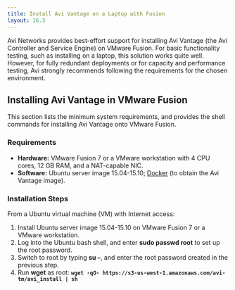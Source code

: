 ```yaml
---
title: Install Avi Vantage on a Laptop with Fusion
layout: 16.3
---
```

Avi Networks provides best-effort support for installing Avi Vantage (the Avi Controller and Service Engine) on VMware Fusion. For basic functionality testing, such as installing on a laptop, this solution works quite well. However, for fully redundant deployments or for capacity and performance testing, Avi strongly recommends following the requirements for the chosen environment.

## Installing Avi Vantage in VMware Fusion

This section lists the minimum system requirements, and provides the shell commands for installing Avi Vantage onto VMware Fusion.

### Requirements

* **Hardware:** VMware Fusion 7 or a VMware workstation with 4 CPU cores, 12 GB RAM, and a NAT-capable NIC.
* **Software:** Ubuntu server image 15.04-15.10; <a href="https://www.docker.com/">Docker</a> (to obtain the Avi Vantage image). 

### Installation Steps

From a Ubuntu virtual machine (VM) with Internet access:
<ol> 
 <li>Install Ubuntu server image 15.04-15.10 on VMware Fusion 7 or a VMware workstation.</li> 
 <li>Log into the Ubuntu bash shell, and enter <strong>sudo passwd root</strong> to set up the root password.</li> 
 <li>Switch to root by typing <strong>su –</strong>, and enter the root password created in the previous step.</li> 
 <li>Run <strong>wget</strong> as root: <strong><code>wget -qO- https://s3-us-west-1.amazonaws.com/avi-tm/avi_install | sh</code></strong></li> 
</ol> 